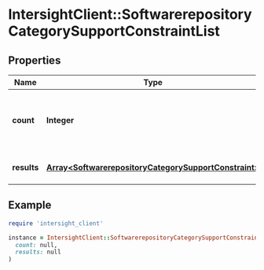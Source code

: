 # IntersightClient::SoftwarerepositoryCategorySupportConstraintList

## Properties

| Name | Type | Description | Notes |
| ---- | ---- | ----------- | ----- |
| **count** | **Integer** | The total number of &#39;softwarerepository.CategorySupportConstraint&#39; resources matching the request, accross all pages. The &#39;Count&#39; attribute is included when the HTTP GET request includes the &#39;$inlinecount&#39; parameter. | [optional] |
| **results** | [**Array&lt;SoftwarerepositoryCategorySupportConstraint&gt;**](SoftwarerepositoryCategorySupportConstraint.md) | The array of &#39;softwarerepository.CategorySupportConstraint&#39; resources matching the request. | [optional] |

## Example

```ruby
require 'intersight_client'

instance = IntersightClient::SoftwarerepositoryCategorySupportConstraintList.new(
  count: null,
  results: null
)
```

